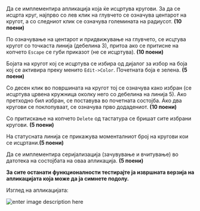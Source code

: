 Да се имплементира апликација која ќе исцртува кругови. За да се исцрта круг, најпрво со лев клик на глувчето се означува центарот на кругот, а со следниот клик се означува големината на радиусот. **(10 поени)**

По означување на центарот и придвижување на глувчето, се исцтува кругот со точкаста линија (дебелина 3), притоа ако се притисне на копчето `Escape` се губи приказот (не се исцртува). **(10 поени)**

Бојата на кругот кој се исцртува се избира од дијалог за избор на боја кој се активира преку менито `Edit->Color`. Почетната боја е зелена. **(5 поени)**

Со десен клик во површината на кругот тој се означува како избран (се исцртува црвена кружница околку него со дебелина на линија 5). Ако претходно бил избран, се поставува во почетната состојба. Ако два кругови се поклопуваат, се означува прво додадениот. **(10 поени)**

Со притискање на копчето `Delete` од тастатура се бришат сите избрани кругови. **(5 поени)**

На статусната линија се прикажува моменталниот број на кругови кои се исцртани.**(5 поени)**

Да се имплементира серијализација (зачувување и вчитување) во датотека на состојбата на оваа апликација. **(5 поени)**

**За сите останати функционалности тестирајте ја извршната верзија на апликацијата која може да ја симнете подолу.**

Изглед на апликацијата:

![enter image description here](main.PNG)
